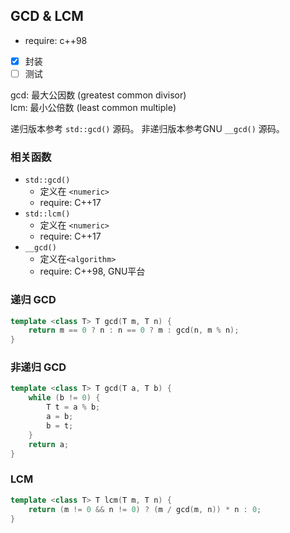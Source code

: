 ## GCD & LCM
 - require: c++98
 - [x] 封装
 - [ ] 测试

gcd: 最大公因数 (greatest common divisor)   
lcm: 最小公倍数 (least common multiple)

递归版本参考 `std::gcd()` 源码。
非递归版本参考GNU `__gcd()` 源码。  

### 相关函数  <!-- omit in toc -->
 - `std::gcd()`
   - 定义在 `<numeric>`
   - require: C++17
 - `std::lcm()`
   - 定义在 `<numeric>`
   - require: C++17
 - `__gcd()`
   - 定义在`<algorithm>`
   - require: C++98, GNU平台

### 递归 GCD
```cpp
template <class T> T gcd(T m, T n) {
    return m == 0 ? n : n == 0 ? m : gcd(n, m % n);
}
```

### 非递归 GCD
```cpp
template <class T> T gcd(T a, T b) {
    while (b != 0) {
        T t = a % b;
        a = b;
        b = t;
    }
    return a;
}
```

### LCM
```cpp
template <class T> T lcm(T m, T n) {
    return (m != 0 && n != 0) ? (m / gcd(m, n)) * n : 0;
}
```
